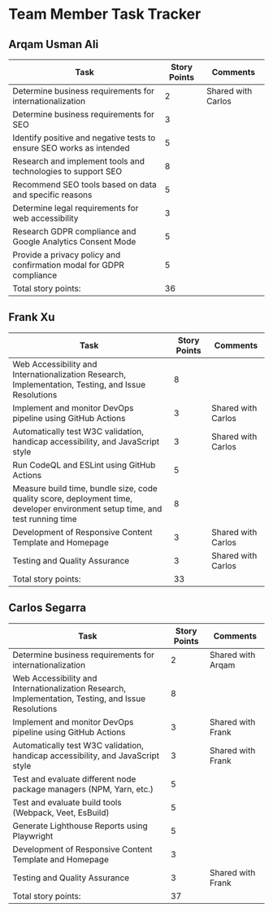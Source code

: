 # Team Member Task Tracker
## Arqam Usman Ali
| Task                                                                                                                          | Story Points | Comments           |
| ----------------------------------------------------------------------------------------------------------------------------- | ------------ | ------------------ |
| Determine business requirements for internationalization                                                                      | 2            | Shared with Carlos |
| Determine business requirements for SEO                                                                                       | 3            |                    |
| Identify positive and negative tests to ensure SEO works as intended                                                          | 5            |                    |
| Research and implement tools and technologies to support SEO                                                                  | 8            |                    |
| Recommend SEO tools based on data and specific reasons                                                                        | 5            |                    |
| Determine legal requirements for web accessibility                                                                            | 3            |                    |
| Research GDPR compliance and Google Analytics Consent Mode                                                                    | 5            |                    |
| Provide a privacy policy and confirmation modal for GDPR compliance                                                           | 5            |                    |
| Total story points:                                                                                                           | 36           |                    |
## Frank Xu
| Task                                                                                                                          | Story Points | Comments           |
| ----------------------------------------------------------------------------------------------------------------------------- | ------------ | ------------------ |
| Web Accessibility and Internationalization Research, Implementation, Testing, and Issue Resolutions                           | 8            |                    |
| Implement and monitor DevOps pipeline using GitHub Actions                                                                    | 3            | Shared with Carlos |
| Automatically test W3C validation, handicap accessibility, and JavaScript style                                               | 3            | Shared with Carlos |
| Run CodeQL and ESLint using GitHub Actions                                                                                    | 5            |                    |
| Measure build time, bundle size, code quality score, deployment time, developer environment setup time, and test running time | 8            |                    |
| Development of Responsive Content Template and Homepage                                                                       | 3            | Shared with Carlos |
| Testing and Quality Assurance                                                                                                 | 3            | Shared with Carlos |
| Total story points:                                                                                                           | 33           |                    |
## Carlos Segarra
| Task                                                                                                                          | Story Points | Comments           |
| ----------------------------------------------------------------------------------------------------------------------------- | ------------ | ------------------ |
| Determine business requirements for internationalization                                                                      | 2            | Shared with Arqam  |
| Web Accessibility and Internationalization Research, Implementation, Testing, and Issue Resolutions                           | 8            |                    |
| Implement and monitor DevOps pipeline using GitHub Actions                                                                    | 3            | Shared with Frank  |
| Automatically test W3C validation, handicap accessibility, and JavaScript style                                               | 3            | Shared with Frank  |
| Test and evaluate different node package managers (NPM, Yarn, etc.)                                                           | 5            |                    |
| Test and evaluate build tools (Webpack, Veet, EsBuild)                                                                        | 5            |                    |
| Generate Lighthouse Reports using Playwright                                                                                  | 5            |                    |
| Development of Responsive Content Template and Homepage                                                                       | 3            |                    |
| Testing and Quality Assurance                                                                                                 | 3            | Shared with Frank  |
| Total story points:                                                                                                           | 37           |                    |
